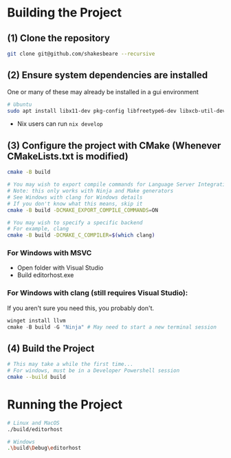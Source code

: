 # Building the Project

## (1) Clone the repository 
```bash
git clone git@github.com/shakesbeare --recursive
```

## (2) Ensure system dependencies are installed
One or many of these may already be installed in a gui environment
```bash
# Ubuntu
sudo apt install libx11-dev pkg-config libfreetype6-dev libxcb-util-dev libxcb-cursor-dev libxcb-keysyms1-dev libxcb-xkb-dev libxkbcommon-dev libxkbcommon-x11-dev libcairo2-dev libpango1.0-dev libgtkmm-3.0-dev libsqlite3-dev
```
- Nix users can run `nix develop`

## (3) Configure the project with CMake (Whenever CMakeLists.txt is modified)
```bash
cmake -B build

# You may wish to export compile commands for Language Server Integration
# Note: this only works with Ninja and Make generators
# See Windows with clang for Windows details
# If you don't know what this means, skip it
cmake -B build -DCMAKE_EXPORT_COMPILE_COMMANDS=ON

# You may wish to specify a specific backend
# For example, clang
cmake -B build -DCMAKE_C_COMPILER=$(which clang)
```
### For Windows with MSVC
- Open folder with Visual Studio
- Build editorhost.exe

### For Windows with clang (still requires Visual Studio):

If you aren't sure you need this, you probably don't.
```powershell
winget install llvm
cmake -B build -G "Ninja" # May need to start a new terminal session
```

## (4) Build the Project
```bash
# This may take a while the first time...
# For windows, must be in a Developer Powershell session
cmake --build build
```

# Running the Project
```bash
# Linux and MacOS
./build/editorhost

# Windows
.\build\Debug\editorhost

```
